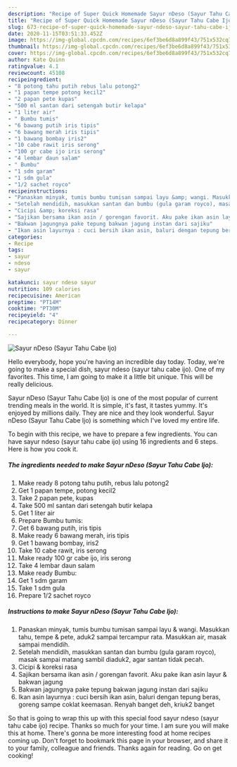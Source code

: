 ```yaml
---
description: "Recipe of Super Quick Homemade Sayur nDeso (Sayur Tahu Cabe Ijo)"
title: "Recipe of Super Quick Homemade Sayur nDeso (Sayur Tahu Cabe Ijo)"
slug: 673-recipe-of-super-quick-homemade-sayur-ndeso-sayur-tahu-cabe-ijo
date: 2020-11-15T03:51:33.452Z
image: https://img-global.cpcdn.com/recipes/6ef3be6d8a899f43/751x532cq70/sayur-ndeso-sayur-tahu-cabe-ijo-foto-resep-utama.jpg
thumbnail: https://img-global.cpcdn.com/recipes/6ef3be6d8a899f43/751x532cq70/sayur-ndeso-sayur-tahu-cabe-ijo-foto-resep-utama.jpg
cover: https://img-global.cpcdn.com/recipes/6ef3be6d8a899f43/751x532cq70/sayur-ndeso-sayur-tahu-cabe-ijo-foto-resep-utama.jpg
author: Kate Quinn
ratingvalue: 4.1
reviewcount: 45108
recipeingredient:
- "8 potong tahu putih rebus lalu potong2"
- "1 papan tempe potong kecil2"
- "2 papan pete kupas"
- "500 ml santan dari setengah butir kelapa"
- "1 liter air"
- " Bumbu tumis"
- "6 bawang putih iris tipis"
- "6 bawang merah iris tipis"
- "1 bawang bombay iris2"
- "10 cabe rawit iris serong"
- "100 gr cabe ijo iris serong"
- "4 lembar daun salam"
- " Bumbu"
- "1 sdm garam"
- "1 sdm gula"
- "1/2 sachet royco"
recipeinstructions:
- "Panaskan minyak, tumis bumbu tumisan sampai layu &amp; wangi. Masukkan tahu, tempe &amp; pete, aduk2 sampai tercampur rata. Masukkan air, masak sampai mendidih."
- "Setelah mendidih, masukkan santan dan bumbu (gula garam royco), masak sampai matang sambil diaduk2, agar santan tidak pecah."
- "Cicipi &amp; koreksi rasa"
- "Sajikan bersama ikan asin / gorengan favorit. Aku pake ikan asin layur &amp; bakwan jagung"
- "Bakwan jagungnya pake tepung bakwan jagung instan dari sajiku"
- "Ikan asin layurnya : cuci bersih ikan asin, baluri dengan tepung beras, goreng sampe coklat keemasan. Renyah banget deh, kriuk2 banget"
categories:
- Recipe
tags:
- sayur
- ndeso
- sayur

katakunci: sayur ndeso sayur 
nutrition: 109 calories
recipecuisine: American
preptime: "PT14M"
cooktime: "PT30M"
recipeyield: "4"
recipecategory: Dinner

---
```



![Sayur nDeso (Sayur Tahu Cabe Ijo)](https://img-global.cpcdn.com/recipes/6ef3be6d8a899f43/751x532cq70/sayur-ndeso-sayur-tahu-cabe-ijo-foto-resep-utama.jpg)

Hello everybody, hope you're having an incredible day today. Today, we're going to make a special dish, sayur ndeso (sayur tahu cabe ijo). One of my favorites. This time, I am going to make it a little bit unique. This will be really delicious.

Sayur nDeso (Sayur Tahu Cabe Ijo) is one of the most popular of current trending meals in the world. It is simple, it's fast, it tastes yummy. It's enjoyed by millions daily. They are nice and they look wonderful. Sayur nDeso (Sayur Tahu Cabe Ijo) is something which I've loved my entire life.




To begin with this recipe, we have to prepare a few ingredients. You can have sayur ndeso (sayur tahu cabe ijo) using 16 ingredients and 6 steps. Here is how you cook it.

<!--inarticleads1-->

##### The ingredients needed to make Sayur nDeso (Sayur Tahu Cabe Ijo):

1. Make ready 8 potong tahu putih, rebus lalu potong2
1. Get 1 papan tempe, potong kecil2
1. Take 2 papan pete, kupas
1. Take 500 ml santan dari setengah butir kelapa
1. Get 1 liter air
1. Prepare  Bumbu tumis:
1. Get 6 bawang putih, iris tipis
1. Make ready 6 bawang merah, iris tipis
1. Get 1 bawang bombay, iris2
1. Take 10 cabe rawit, iris serong
1. Make ready 100 gr cabe ijo, iris serong
1. Take 4 lembar daun salam
1. Make ready  Bumbu:
1. Get 1 sdm garam
1. Take 1 sdm gula
1. Prepare 1/2 sachet royco




<!--inarticleads2-->

##### Instructions to make Sayur nDeso (Sayur Tahu Cabe Ijo):

1. Panaskan minyak, tumis bumbu tumisan sampai layu &amp; wangi. Masukkan tahu, tempe &amp; pete, aduk2 sampai tercampur rata. Masukkan air, masak sampai mendidih.
1. Setelah mendidih, masukkan santan dan bumbu (gula garam royco), masak sampai matang sambil diaduk2, agar santan tidak pecah.
1. Cicipi &amp; koreksi rasa
1. Sajikan bersama ikan asin / gorengan favorit. Aku pake ikan asin layur &amp; bakwan jagung
1. Bakwan jagungnya pake tepung bakwan jagung instan dari sajiku
1. Ikan asin layurnya : cuci bersih ikan asin, baluri dengan tepung beras, goreng sampe coklat keemasan. Renyah banget deh, kriuk2 banget




So that is going to wrap this up with this special food sayur ndeso (sayur tahu cabe ijo) recipe. Thanks so much for your time. I am sure you will make this at home. There's gonna be more interesting food at home recipes coming up. Don't forget to bookmark this page in your browser, and share it to your family, colleague and friends. Thanks again for reading. Go on get cooking!
